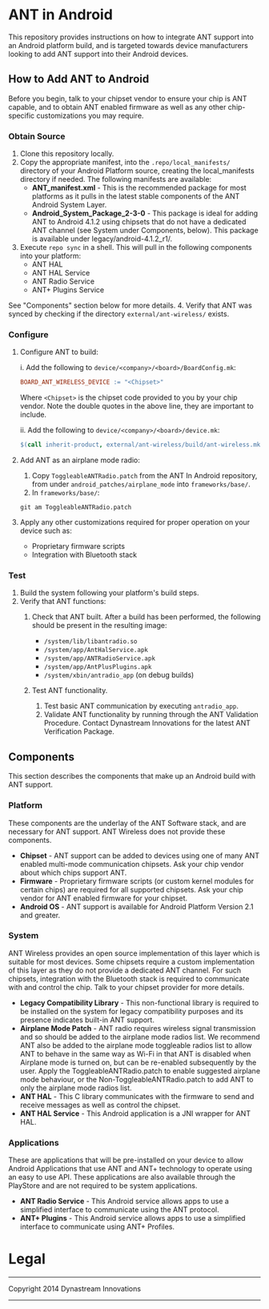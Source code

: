 # ANT in Android
This repository provides instructions on how to integrate ANT support into an Android platform build, and is targeted towards device manufacturers looking to add ANT support into their Android devices.

## How to Add ANT to Android
Before you begin, talk to your chipset vendor to ensure your chip is ANT capable, and to obtain ANT enabled firmware as well as any other chip-specific customizations you may require.

### Obtain Source
1. Clone this repository locally.
2. Copy the appropriate manifest, into the ```.repo/local_manifests/``` directory of your Android Platform source, creating the local_manifests directory if needed. The following manifests are available:
    * **ANT_manifest.xml** - This is the recommended package for most platforms as it pulls in the latest stable components of the ANT Android System Layer. 
    * **Android_System_Package_2-3-0** - This package is ideal for adding ANT to Android 4.1.2 using chipsets that do not have a dedicated ANT channel (see System under Components, below). This package is available under legacy/android-4.1.2_r1/.
3. Execute ```repo sync``` in a shell. This will pull in the following components into your platform:
    * ANT HAL
    * ANT HAL Service
    * ANT Radio Service
    * ANT+ Plugins Service

 See "Components" section below for more details.
4. Verify that ANT was synced by checking if the directory ```external/ant-wireless/``` exists.

### Configure
1. Configure ANT to build:

    i. Add the following to ```device/<company>/<board>/BoardConfig.mk```: 

      ```Makefile
      BOARD_ANT_WIRELESS_DEVICE := "<Chipset>"
      ```
     Where ```<Chipset>``` is the chipset code provided to you by your chip vendor. Note the double quotes in the above line, they are important to include.

    ii. Add the following to ```device/<company>/<board>/device.mk```:

     ```Makefile
     $(call inherit-product, external/ant-wireless/build/ant-wireless.mk)
     ```
2. Add ANT as an airplane mode radio:
    1. Copy ```ToggleableANTRadio.patch``` from the ANT In Android repository, from under ```android_patches/airplane_mode``` into ```frameworks/base/```.
    2. In ```frameworks/base/```:

     ```Shell
     git am ToggleableANTRadio.patch
     ```
3. Apply any other customizations required for proper operation on your device such as:
    * Proprietary firmware scripts
    * Integration with Bluetooth stack

### Test
1. Build the system following your platform's build steps.
2. Verify that ANT functions:
    1. Check that ANT built. After a build has been performed, the following should  be present in the resulting image:
        * ```/system/lib/libantradio.so```
        * ```/system/app/AntHalService.apk```
        * ```/system/app/ANTRadioService.apk```
        * ```/system/app/AntPlusPlugins.apk```
        * ```/system/xbin/antradio_app``` (on debug builds)
    2. Test ANT functionality.
    
        1. Test basic ANT communication by executing ```antradio_app```.
        2. Validate ANT functionality by running through the ANT Validation Procedure. Contact Dynastream Innovations for the latest ANT Verification Package.

## Components
This section describes the components that make up an Android build with ANT support.

### Platform
These components are the underlay of the ANT Software stack, and are necessary for ANT support. ANT Wireless does not provide these components.

* **Chipset** - ANT support can be added to devices using one of many ANT enabled multi-mode communication chipsets. Ask your chip vendor about which chips support ANT.
* **Firmware** - Proprietary firmware scripts (or custom kernel modules for certain chips) are required for all supported chipsets. Ask your chip vendor for ANT enabled firmware for your chipset.
* **Android OS** - ANT support is available for Android Platform Version 2.1 and greater.

### System
ANT Wireless provides an open source implementation of this layer which is suitable for most devices. 
Some chipsets require a custom implementation of this layer as they do not provide a dedicated ANT channel.
For such chipsets, integration with the Bluetooth stack is required to communicate with and control the chip.
Talk to your chipset provider for more details.

* **Legacy Compatibility Library** - This non-functional library is required to be installed on the system for legacy compatibility purposes and its presence indicates built-in ANT support.
* **Airplane Mode Patch** - ANT radio requires wireless signal transmission and so should be added to the airplane mode radios list. We recommend ANT also be added to the airplane mode toggleable radios list to allow ANT to behave in the same way as Wi-Fi in that ANT is disabled when Airplane mode is turned on, but can be re-enabled subsequently by the user. Apply the ToggleableANTRadio.patch to enable suggested airplane mode behaviour, or the Non-ToggleableANTRadio.patch to add ANT to only the airplane mode radios list.
* **ANT HAL** - This C library communicates with the firmware to send and receive messages as well as control the chipset.
* **ANT HAL Service** - This Android application is a JNI wrapper for ANT HAL.

### Applications
These are applications that will be pre-installed on your device to allow Android Applications that use ANT and ANT+ technology to operate using an easy to use API. These applications are also available through the PlayStore and are not required to be system applications.

* **ANT Radio Service** - This Android service allows apps to use a simplified interface to communicate using the ANT protocol.
* **ANT+ Plugins** - This Android service allows apps to use a simplified interface to communicate using ANT+ Profiles.

# Legal
***
Copyright 2014 Dynastream Innovations
***
